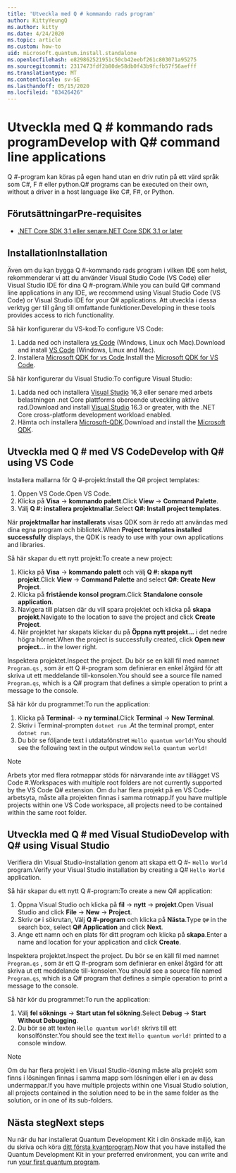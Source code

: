 ```yaml
---
title: 'Utveckla med Q # kommando rads program'
author: KittyYeungQ
ms.author: kitty
ms.date: 4/24/2020
ms.topic: article
ms.custom: how-to
uid: microsoft.quantum.install.standalone
ms.openlocfilehash: e829862521951c50cb42eebf261c803071a95275
ms.sourcegitcommit: 2317473fdf2b80de58db0f43b9fcfb57f56aefff
ms.translationtype: MT
ms.contentlocale: sv-SE
ms.lasthandoff: 05/15/2020
ms.locfileid: "83426426"
---
```

# <a name="develop-with-q-command-line-applications"></a><span data-ttu-id="17be4-102">Utveckla med Q # kommando rads program</span><span class="sxs-lookup"><span data-stu-id="17be4-102">Develop with Q# command line applications</span></span>

<span data-ttu-id="17be4-103">Q #-program kan köras på egen hand utan en driv rutin på ett värd språk som C#, F # eller python.</span><span class="sxs-lookup"><span data-stu-id="17be4-103">Q# programs can be executed on their own, without a driver in a host language like C#, F#, or Python.</span></span>

## <a name="pre-requisites"></a><span data-ttu-id="17be4-104">Förutsättningar</span><span class="sxs-lookup"><span data-stu-id="17be4-104">Pre-requisites</span></span>

- [<span data-ttu-id="17be4-105">.NET Core SDK 3,1 eller senare</span><span class="sxs-lookup"><span data-stu-id="17be4-105">.NET Core SDK 3.1 or later</span></span>](https://www.microsoft.com/net/download)

## <a name="installation"></a><span data-ttu-id="17be4-106">Installation</span><span class="sxs-lookup"><span data-stu-id="17be4-106">Installation</span></span>

<span data-ttu-id="17be4-107">Även om du kan bygga Q #-kommando rads program i vilken IDE som helst, rekommenderar vi att du använder Visual Studio Code (VS Code) eller Visual Studio IDE för dina Q #-program.</span><span class="sxs-lookup"><span data-stu-id="17be4-107">While you can build Q# command line applications in any IDE, we recommend using Visual Studio Code (VS Code) or Visual Studio IDE for your Q# applications.</span></span> <span data-ttu-id="17be4-108">Att utveckla i dessa verktyg ger till gång till omfattande funktioner.</span><span class="sxs-lookup"><span data-stu-id="17be4-108">Developing in these tools provides access to rich functionality.</span></span>

<span data-ttu-id="17be4-109">Så här konfigurerar du VS-kod:</span><span class="sxs-lookup"><span data-stu-id="17be4-109">To configure VS Code:</span></span>

1. <span data-ttu-id="17be4-110">Ladda ned och installera [vs Code](https://code.visualstudio.com/download) (Windows, Linux och Mac).</span><span class="sxs-lookup"><span data-stu-id="17be4-110">Download and install [VS Code](https://code.visualstudio.com/download) (Windows, Linux and Mac).</span></span>
2. <span data-ttu-id="17be4-111">Installera [Microsoft QDK for vs Code](https://marketplace.visualstudio.com/items?itemName=quantum.quantum-devkit-vscode).</span><span class="sxs-lookup"><span data-stu-id="17be4-111">Install the [Microsoft QDK for VS Code](https://marketplace.visualstudio.com/items?itemName=quantum.quantum-devkit-vscode).</span></span>

<span data-ttu-id="17be4-112">Så här konfigurerar du Visual Studio:</span><span class="sxs-lookup"><span data-stu-id="17be4-112">To configure Visual Studio:</span></span>

1. <span data-ttu-id="17be4-113">Ladda ned och installera [Visual Studio](https://visualstudio.microsoft.com/downloads/) 16,3 eller senare med arbets belastningen .net Core plattforms oberoende utveckling aktive rad.</span><span class="sxs-lookup"><span data-stu-id="17be4-113">Download and install [Visual Studio](https://visualstudio.microsoft.com/downloads/) 16.3 or greater, with the .NET Core cross-platform development workload enabled.</span></span>
2. <span data-ttu-id="17be4-114">Hämta och installera [Microsoft-QDK](https://marketplace.visualstudio.com/items?itemName=quantum.DevKit).</span><span class="sxs-lookup"><span data-stu-id="17be4-114">Download and install the [Microsoft QDK](https://marketplace.visualstudio.com/items?itemName=quantum.DevKit).</span></span>


## <a name="develop-with-q-using-vs-code"></a><span data-ttu-id="17be4-115">Utveckla med Q # med VS Code</span><span class="sxs-lookup"><span data-stu-id="17be4-115">Develop with Q# using VS Code</span></span>

<span data-ttu-id="17be4-116">Installera mallarna för Q #-projekt:</span><span class="sxs-lookup"><span data-stu-id="17be4-116">Install the Q# project templates:</span></span>

1. <span data-ttu-id="17be4-117">Öppen VS Code.</span><span class="sxs-lookup"><span data-stu-id="17be4-117">Open VS Code.</span></span>
2. <span data-ttu-id="17be4-118">Klicka på **Visa**  ->  **kommando palett**.</span><span class="sxs-lookup"><span data-stu-id="17be4-118">Click **View** -> **Command Palette**.</span></span>
3. <span data-ttu-id="17be4-119">Välj **Q #: installera projektmallar**.</span><span class="sxs-lookup"><span data-stu-id="17be4-119">Select **Q#: Install project templates**.</span></span>

<span data-ttu-id="17be4-120">När **projektmallar har installerats** visas QDK som är redo att användas med dina egna program och bibliotek.</span><span class="sxs-lookup"><span data-stu-id="17be4-120">When **Project templates installed successfully** displays, the QDK is ready to use with your own applications and libraries.</span></span>

<span data-ttu-id="17be4-121">Så här skapar du ett nytt projekt:</span><span class="sxs-lookup"><span data-stu-id="17be4-121">To create a new project:</span></span>

1. <span data-ttu-id="17be4-122">Klicka på **Visa**  ->  **kommando palett** och välj **Q #: skapa nytt projekt**.</span><span class="sxs-lookup"><span data-stu-id="17be4-122">Click **View** -> **Command Palette** and select **Q#: Create New Project**.</span></span>
2. <span data-ttu-id="17be4-123">Klicka på **fristående konsol program**.</span><span class="sxs-lookup"><span data-stu-id="17be4-123">Click **Standalone console application**.</span></span>
3. <span data-ttu-id="17be4-124">Navigera till platsen där du vill spara projektet och klicka på **skapa projekt**.</span><span class="sxs-lookup"><span data-stu-id="17be4-124">Navigate to the location to save the project and click **Create Project**.</span></span>
4. <span data-ttu-id="17be4-125">När projektet har skapats klickar du på **Öppna nytt projekt...** i det nedre högra hörnet.</span><span class="sxs-lookup"><span data-stu-id="17be4-125">When the project is successfully created, click **Open new project...** in the lower right.</span></span>
        
<span data-ttu-id="17be4-126">Inspektera projektet.</span><span class="sxs-lookup"><span data-stu-id="17be4-126">Inspect the project.</span></span> <span data-ttu-id="17be4-127">Du bör se en käll fil med namnet `Program.qs` , som är ett Q #-program som definierar en enkel åtgärd för att skriva ut ett meddelande till-konsolen.</span><span class="sxs-lookup"><span data-stu-id="17be4-127">You should see a source file named `Program.qs`, which is a Q# program that defines a simple operation to print a message to the console.</span></span>

<span data-ttu-id="17be4-128">Så här kör du programmet:</span><span class="sxs-lookup"><span data-stu-id="17be4-128">To run the application:</span></span>
1. <span data-ttu-id="17be4-129">Klicka på **Terminal**-  ->  **ny terminal**.</span><span class="sxs-lookup"><span data-stu-id="17be4-129">Click **Terminal** -> **New Terminal**.</span></span>
2. <span data-ttu-id="17be4-130">Skriv i Terminal-prompten `dotnet run` .</span><span class="sxs-lookup"><span data-stu-id="17be4-130">At the terminal prompt, enter `dotnet run`.</span></span>
3. <span data-ttu-id="17be4-131">Du bör se följande text i utdatafönstret `Hello quantum world!`</span><span class="sxs-lookup"><span data-stu-id="17be4-131">You should see the following text in the output window `Hello quantum world!`</span></span>


> [!NOTE]
> <span data-ttu-id="17be4-132">Arbets ytor med flera rotmappar stöds för närvarande inte av tillägget VS Code #.</span><span class="sxs-lookup"><span data-stu-id="17be4-132">Workspaces with multiple root folders are not currently supported by the VS Code Q# extension.</span></span> <span data-ttu-id="17be4-133">Om du har flera projekt på en VS Code-arbetsyta, måste alla projekten finnas i samma rotmapp.</span><span class="sxs-lookup"><span data-stu-id="17be4-133">If you have multiple projects within one VS Code workspace, all projects need to be contained within the same root folder.</span></span>

## <a name="develop-with-q-using-visual-studio"></a><span data-ttu-id="17be4-134">Utveckla med Q # med Visual Studio</span><span class="sxs-lookup"><span data-stu-id="17be4-134">Develop with Q# using Visual Studio</span></span>

<span data-ttu-id="17be4-135">Verifiera din Visual Studio-installation genom att skapa ett Q #- `Hello World` program.</span><span class="sxs-lookup"><span data-stu-id="17be4-135">Verify your Visual Studio installation by creating a Q# `Hello World` application.</span></span>

<span data-ttu-id="17be4-136">Så här skapar du ett nytt Q #-program:</span><span class="sxs-lookup"><span data-stu-id="17be4-136">To create a new Q# application:</span></span>
1. <span data-ttu-id="17be4-137">Öppna Visual Studio och klicka på **fil**  ->  **nytt**  ->  **projekt**.</span><span class="sxs-lookup"><span data-stu-id="17be4-137">Open Visual Studio and click **File** -> **New** -> **Project**.</span></span>
2. <span data-ttu-id="17be4-138">Skriv `Q#` i sökrutan, Välj **Q #-program** och klicka på **Nästa**.</span><span class="sxs-lookup"><span data-stu-id="17be4-138">Type `Q#` in the search box, select **Q# Application** and click **Next**.</span></span>
3. <span data-ttu-id="17be4-139">Ange ett namn och en plats för ditt program och klicka på **skapa**.</span><span class="sxs-lookup"><span data-stu-id="17be4-139">Enter a name and location for your application and click **Create**.</span></span>


<span data-ttu-id="17be4-140">Inspektera projektet.</span><span class="sxs-lookup"><span data-stu-id="17be4-140">Inspect the project.</span></span> <span data-ttu-id="17be4-141">Du bör se en käll fil med namnet `Program.qs` , som är ett Q #-program som definierar en enkel åtgärd för att skriva ut ett meddelande till-konsolen.</span><span class="sxs-lookup"><span data-stu-id="17be4-141">You should see a source file named `Program.qs`, which is a Q# program that defines a simple operation to print a message to the console.</span></span>

<span data-ttu-id="17be4-142">Så här kör du programmet:</span><span class="sxs-lookup"><span data-stu-id="17be4-142">To run the application:</span></span>
1. <span data-ttu-id="17be4-143">Välj **fel söknings**  ->  **Start utan fel sökning**.</span><span class="sxs-lookup"><span data-stu-id="17be4-143">Select **Debug** -> **Start Without Debugging**.</span></span>
2. <span data-ttu-id="17be4-144">Du bör se att texten `Hello quantum world!` skrivs till ett konsolfönster.</span><span class="sxs-lookup"><span data-stu-id="17be4-144">You should see the text `Hello quantum world!` printed to a console window.</span></span>

> [!NOTE]
> <span data-ttu-id="17be4-145">Om du har flera projekt i en Visual Studio-lösning måste alla projekt som finns i lösningen finnas i samma mapp som lösningen eller i en av dess undermappar.</span><span class="sxs-lookup"><span data-stu-id="17be4-145">If you have multiple projects within one Visual Studio solution, all projects contained in the solution need to be in the same folder as the solution, or in one of its sub-folders.</span></span>  


## <a name="next-steps"></a><span data-ttu-id="17be4-146">Nästa steg</span><span class="sxs-lookup"><span data-stu-id="17be4-146">Next steps</span></span>

<span data-ttu-id="17be4-147">Nu när du har installerat Quantum Development Kit i din önskade miljö, kan du skriva och köra [ditt första kvantprogram](xref:microsoft.quantum.quickstarts.qrng).</span><span class="sxs-lookup"><span data-stu-id="17be4-147">Now that you have installed the Quantum Development Kit in your preferred environment, you can write and run [your first quantum program](xref:microsoft.quantum.quickstarts.qrng).</span></span>
